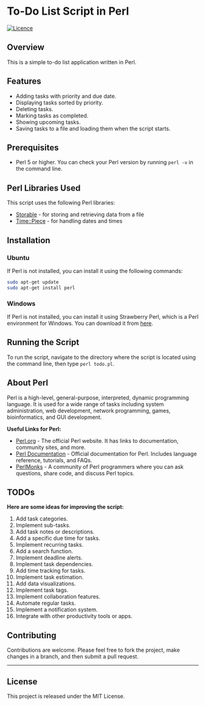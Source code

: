 # To-Do List Script in Perl

[![Licence](https://img.shields.io/github/license/Ileriayo/markdown-badges?style=for-the-badge)](./LICENSE)

## Overview

This is a simple to-do list application written in Perl.

## Features

- Adding tasks with priority and due date.
- Displaying tasks sorted by priority.
- Deleting tasks.
- Marking tasks as completed.
- Showing upcoming tasks.
- Saving tasks to a file and loading them when the script starts.

## Prerequisites

- Perl 5 or higher. You can check your Perl version by running `perl -v` in the command line.

## Perl Libraries Used

This script uses the following Perl libraries:

- [Storable](https://perldoc.perl.org/Storable.html) - for storing and retrieving data from a file
- [Time::Piece](https://perldoc.perl.org/Time::Piece.html) - for handling dates and times

## Installation

### Ubuntu

If Perl is not installed, you can install it using the following commands:

```bash
sudo apt-get update
sudo apt-get install perl
```

### Windows

If Perl is not installed, you can install it using Strawberry Perl, which is a Perl environment for Windows. You can download it from [here](http://strawberryperl.com/).

## Running the Script

To run the script, navigate to the directory where the script is located using the command line, then type `perl todo.pl`.

## About Perl

Perl is a high-level, general-purpose, interpreted, dynamic programming language. It is used for a wide range of tasks including system administration, web development, network programming, games, bioinformatics, and GUI development.

**Useful Links for Perl:**

- [Perl.org](https://www.perl.org/) - The official Perl website. It has links to documentation, community sites, and more.
- [Perl Documentation](https://perldoc.perl.org/) - Official documentation for Perl. Includes language reference, tutorials, and FAQs.
- [PerlMonks](https://www.perlmonks.org/) - A community of Perl programmers where you can ask questions, share code, and discuss Perl topics.

## TODOs

**Here are some ideas for improving the script:**

1. Add task categories.
2. Implement sub-tasks.
3. Add task notes or descriptions.
4. Add a specific due time for tasks.
5. Implement recurring tasks.
6. Add a search function.
7. Implement deadline alerts.
8. Implement task dependencies.
9. Add time tracking for tasks.
10. Implement task estimation.
11. Add data visualizations.
12. Implement task tags.
13. Implement collaboration features.
14. Automate regular tasks.
15. Implement a notification system.
16. Integrate with other productivity tools or apps.

## Contributing

Contributions are welcome. Please feel free to fork the project, make changes in a branch, and then submit a pull request.

---

## License

This project is released under the MIT License.